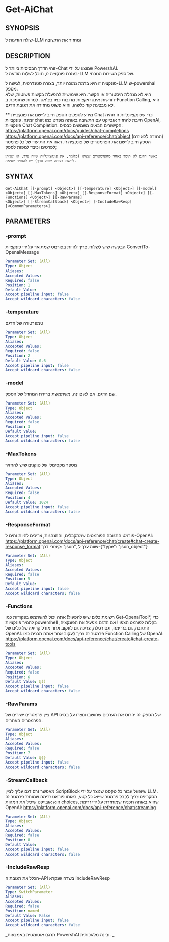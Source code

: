 ﻿---
external help file: powershai-help.xml
schema: 2.0.0
powershai: true
---

# Get-AiChat

## SYNOPSIS <!--!= @#Synop !-->
שולח הודעות ל-LLM ומחזיר את התשובה

## DESCRIPTION <!--!= @#Desc !-->
זוהי הדרך הבסיסית ביותר ל-Chat שמוצע על ידי PowershAI.  
בעזרת פונקציה זו, תוכל לשלוח הודעה ל-LLM של ספק השירות הנוכחי.  

פונקציה זו היא ברמת נמוכה יותר, בצורה סטנדרטית, לגישה ל-LLM ש-powershai מספק.  
היא לא מנהלת היסטוריה או הקשר. היא שימושית להפעלת בקשות פשוטות, שלא דורשות אינטראקציות מרובות כמו בצ'אט. 
למרות שתומכת ב-Function Calling, היא לא מבצעת קוד כלשהו, והיא פשוט מחזירה את תגובת הדגם.



** מידע לספקים
	הספק חייב ליישם את פונקציית Chat כדי שפונקציונליות זו תהיה זמינה. 
	פונקציית chat חייבת להחזיר אובייקט עם התשובה באותה מפרט כמו OpenAI, פונקציית Chat Completion.
	הקישורים הבאים משמשים כבסיס:
		https://platform.openai.com/docs/guides/chat-completions
		https://platform.openai.com/docs/api-reference/chat/object (החזרה ללא זרם)
	הספק חייב ליישם את הפרמטרים של פונקציה זו. 
	ראה את התיעוד של כל פרמטר לפרטים וכיצד למפות לספק;
	
	כאשר הדגם לא תומך באחד מהפרמטרים שצוינו (כלומר, אין פונקציונליות שווה ערך, או שניתן ליישם בצורה שווה ערך) יש להחזיר שגיאה.

## SYNTAX <!--!= @#Syntax !-->

```
Get-AiChat [[-prompt] <Object>] [[-temperature] <Object>] [[-model] <Object>] [[-MaxTokens] <Object>] [[-ResponseFormat] <Object>] [[-Functions] <Object>] [[-RawParams] 
<Object>] [[-StreamCallback] <Object>] [-IncludeRawResp] [<CommonParameters>]
```

## PARAMETERS <!--!= @#Params !-->

### -prompt
הבקשה שיש לשלוח. צריך להיות בפורמט שמתואר על ידי פונקציית ConvertTo-OpenaiMessage

```yml
Parameter Set: (All)
Type: Object
Aliases: 
Accepted Values: 
Required: false
Position: 1
Default Value: 
Accept pipeline input: false
Accept wildcard characters: false
```

### -temperature
טמפרטורה של הדגם

```yml
Parameter Set: (All)
Type: Object
Aliases: 
Accepted Values: 
Required: false
Position: 2
Default Value: 0.6
Accept pipeline input: false
Accept wildcard characters: false
```

### -model
שם הדגם. אם לא צוינה, משתמשת ברירת המחדל של הספק.

```yml
Parameter Set: (All)
Type: Object
Aliases: 
Accepted Values: 
Required: false
Position: 3
Default Value: 
Accept pipeline input: false
Accept wildcard characters: false
```

### -MaxTokens
מספר מקסימלי של טוקנים שיש להחזיר

```yml
Parameter Set: (All)
Type: Object
Aliases: 
Accepted Values: 
Required: false
Position: 4
Default Value: 1024
Accept pipeline input: false
Accept wildcard characters: false
```

### -ResponseFormat
פורמט התגובה 
הפורמטים שמתקבלים, והתנהגות, צריכים להיות זהים ל-OpenAI: https://platform.openai.com/docs/api-reference/chat/create#chat-create-response_format
קיצורי דרך:
	"json", שווה ערך ל-{"type": "json_object"}

```yml
Parameter Set: (All)
Type: Object
Aliases: 
Accepted Values: 
Required: false
Position: 5
Default Value: 
Accept pipeline input: false
Accept wildcard characters: false
```

### -Functions
רשימת כלים שיש להפעיל!
אתה יכול להשתמש בפקודות כמו Get-OpenaiTool*, כדי להמיר פונקציות powershell בקלות לפורמט הצפוי!
אם הדגם מפעיל את הפונקציה, התגובה, גם בזרימה, וגם רגילה, צריכה גם לעקוב אחר מודל קריאה של כלים של OpenAI.
פרמטר זה צריך לעקוב אחר אותה תכנית כמו Function Calling של OpenAI: https://platform.openai.com/docs/api-reference/chat/create#chat-create-tools

```yml
Parameter Set: (All)
Type: Object
Aliases: 
Accepted Values: 
Required: false
Position: 6
Default Value: @()
Accept pipeline input: false
Accept wildcard characters: false
```

### -RawParams
ציין פרמטרים ישירים של API של הספק.
זה יהרוס את הערכים שחושבו ונוצרו על בסיס הפרמטרים האחרים.

```yml
Parameter Set: (All)
Type: Object
Aliases: 
Accepted Values: 
Required: false
Position: 7
Default Value: @{}
Accept pipeline input: false
Accept wildcard characters: false
```

### -StreamCallback
מאפשר זרם דגם
עליך לציין ScriptBlock שיופעל עבור כל טקסט שנוצר על ידי LLM.
הסקריפט צריך לקבל פרמטר שייצג כל קטע, באותו פורמט זרימה שמוחזר
	פרמטר זה הוא אובייקט שיכיל את המהות choices, שהיא באותה תכנית שמוחזרת על ידי זרימת OpenAI:
		https://platform.openai.com/docs/api-reference/chat/streaming

```yml
Parameter Set: (All)
Type: Object
Aliases: 
Accepted Values: 
Required: false
Position: 8
Default Value: 
Accept pipeline input: false
Accept wildcard characters: false
```

### -IncludeRawResp
הכלל את תגובת ה-API בשדה שנקרא IncludeRawResp

```yml
Parameter Set: (All)
Type: SwitchParameter
Aliases: 
Accepted Values: 
Required: false
Position: named
Default Value: False
Accept pipeline input: false
Accept wildcard characters: false
```




<!--PowershaiAiDocBlockStart-->
_תרגם אוטומטית באמצעות PowershAI ובינה מלאכותית. 
_
<!--PowershaiAiDocBlockEnd-->
